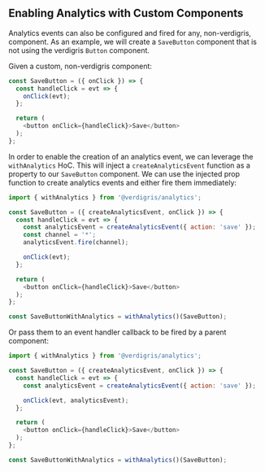 ## Enabling Analytics with Custom Components

Analytics events can also be configured and fired for any, non-verdigris, component. As an example, we will create a `SaveButton` component that is not using the verdigris `Button` component.

Given a custom, non-verdigris component:

```javascript
const SaveButton = ({ onClick }) => {
  const handleClick = evt => {
    onClick(evt);
  };

  return (
    <button onClick={handleClick}>Save</button>
  );
};
```

In order to enable the creation of an analytics event, we can leverage the `withAnalytics` HoC. This will inject a `createAnalyticsEvent` function as a property to our `SaveButton` component. We can use the injected prop function to create analytics events and either fire them immediately:

```javascript
import { withAnalytics } from '@verdigris/analytics';

const SaveButton = ({ createAnalyticsEvent, onClick }) => {
  const handleClick = evt => {
    const analyticsEvent = createAnalyticsEvent({ action: 'save' });
    const channel = '*';
    analyticsEvent.fire(channel);

    onClick(evt);
  };

  return (
    <button onClick={handleClick}>Save</button>
  );
};

const SaveButtonWithAnalytics = withAnalytics()(SaveButton);
```

Or pass them to an event handler callback to be fired by a parent component:

```javascript
import { withAnalytics } from '@verdigris/analytics';

const SaveButton = ({ createAnalyticsEvent, onClick }) => {
  const handleClick = evt => {
    const analyticsEvent = createAnalyticsEvent({ action: 'save' });

    onClick(evt, analyticsEvent);
  };

  return (
    <button onClick={handleClick}>Save</button>
  );
};

const SaveButtonWithAnalytics = withAnalytics()(SaveButton);
```
